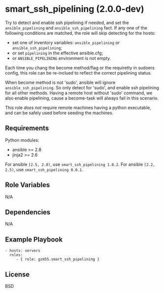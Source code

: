 smart_ssh_pipelining (2.0.0-dev)
================================

Try to detect and enable ssh pipelining if needed, and set the `ansible_pipelining` and
`ansible_ssh_pipelining` fact. If any one of the following conditions are matched, the role will
skip detecting for the hosts:
- set one of inventory variables: `ansible_pipelining` or `ansible_ssh_pipelining`;
- or set `pipelining` in the effective ansible.cfg;
- or `ANSIBLE_PIPELINING` environment is not empty.

Each time you chang the become method/flag or the requiretty in sudoers config,
this role can be re-inclued to reflect the correct pipelining status.

When become method is not 'sudo', ansible will ignore `ansible_ssh_pipelining`. So only detect for
'sudo', and enable ssh pipelining for all other methods. Having a remote host without 'sudo'
command, we also enable pipelining, cause a become-task will always fail in this scenario.

This role _does not_ require remote machines having a python executable, and can be safely used
before seeding the machines.

Requirements
------------

Python modules:
- ansible >= 2.8
- jinja2 >= 2.6

For ansible `[2.5, 2.8)`, use `smart_ssh_pipelining 1.0.2`.
For ansible `[2.2, 2.5)`, use `smart_ssh_pipelining 0.0.1`.

Role Variables
--------------

N/A

Dependencies
------------

N/A

Example Playbook
----------------

    - hosts: servers
      roles:
         - { role: gzm55.smart_ssh_pipelining }

License
-------

BSD
